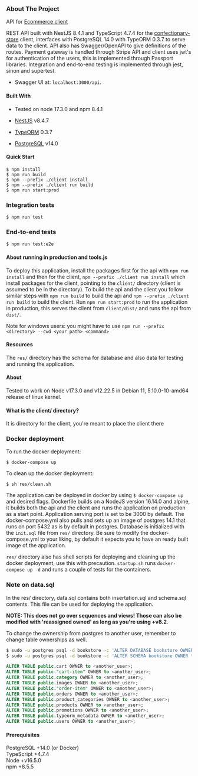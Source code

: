 ### About The Project

API for [Ecommerce client](https://github.com/oscarl0000/confectionery-store)

REST API built with NestJS 8.4.1 and TypeScript 4.7.4 for the [confectionary-store](https://github.com/oscarl0000/confectionery-store) client, interfaces with PostgreSQL 14.0 with TypeORM 0.3.7 to serve data to the client. API also has Swagger/OpenAPI to give definitions of the routes. Payment gateway is handled through Stripe API and client uses jwt's for authentication of the users, this is implemented through Passport libraries. Integration and end-to-end testing is implemented through jest, sinon and supertest.

* Swagger UI at: `localhost:3000/api`.

#### Built With

* Tested on node 17.3.0 and npm 8.4.1

* [NestJS](https://github.com/nestjs/nest) v8.4.7
* [TypeORM](https://github.com/typeorm/typeorm) 0.3.7
* [PostgreSQL](https://github.com/postgres/postgres) v14.0

#### Quick Start



```console
$ npm install
$ npm run build
$ npm --prefix ./client install
$ npm --prefix ./client run build
$ npm run start:prod
```

### Integration tests

```console
$ npm run test
```

### End-to-end tests

```console
$ npm run test:e2e
```

#### About running in production and tools.js

To deploy this application, install the packages first for the api with `npm run install` and then for the client, `npm --prefix ./client run install` which install packages for the client, pointing to the `client/` directory (client is assumed to be in the directory). To build the api and the client you follow similar steps with `npm run build` to build the api and `npm --prefix ./client run build` to build the client. Run `npm run start:prod` to run the application in production, this serves the client from `client/dist/` and runs the api from `dist/`.

Note for windows users: you might have to use `npm run --prefix <directory> --cwd <your path> <command>`

#### Resources

The `res/` directory has the schema for database and also data for testing and running the application.

#### About

Tested to work on Node v17.3.0 and v12.22.5 in Debian 11, 5.10.0-10-amd64 release of linux kernel.

#### What is the client/ directory?

It is directory for the client, you're meant to place the client there

### Docker deployment

To run the docker deployment:
```console
$ docker-compose up
```

To clean up the docker deployment:
```console
$ sh res/clean.sh
```

The application can be deployed in docker by using `$ docker-compose up` and desired flags. Dockerfile builds on a NodeJS version 16.14.0 and alpine, it builds both the api and the client and runs the application on production as a start point. Application serving port is set to be 3000 by default. The docker-compose.yml also pulls and sets up an image of postgres 14.1 that runs on port 5432 as is by default in postgres. Database is initialized with the `init.sql` file from `res/` directory. Be sure to modify the docker-compose.yml to your liking, by default it expects you to have an ready built image of the application.

`res/` directory also has shell scripts for deploying and cleaning up the docker deployment, use this with precaution. `startup.sh` runs `docker-compose up -d` and runs a couple of  tests for the containers.

### Note on data.sql

In the res/ directory, data.sql contains both insertation.sql and schema.sql contents. This file can be used for deploying the application.

**NOTE: This does not go over sequences and views! Those can also be modified with 'reassigned owned' as long as you're using +v8.2**.

To change the ownership from postgres to another user, remember to change table ownerships as well.
```bash
$ sudo -u postgres psql -d bookstore -c 'ALTER DATABASE bookstore OWNER to <user>;'
$ sudo -u postgres psql -d bookstore -c 'ALTER SCHEMA bookstore OWNER to <user>;'
```

```sql
ALTER TABLE public.cart OWNER to <another_user>;
ALTER TABLE public."cart-item" OWNER to <another_user>;
ALTER TABLE public.category OWNER to <another_user>;
ALTER TABLE public.images OWNER to <another_user>;
ALTER TABLE public."order-item" OWNER to <another_user>;
ALTER TABLE public.orders OWNER to <another_user>;
ALTER TABLE public.product_categories OWNER to <another_user>;
ALTER TABLE public.products OWNER to <another_user>;
ALTER TABLE public.promotions OWNER to <another_user>;
ALTER TABLE public.typeorm_metadata OWNER to <another_user>;
ALTER TABLE public.users OWNER to <another_user>;
```

#### Prerequisites

PostgreSQL +14.0 (or Docker)  
TypeScript +4.7.4  
Node +v16.5.0  
npm +8.5.5  
